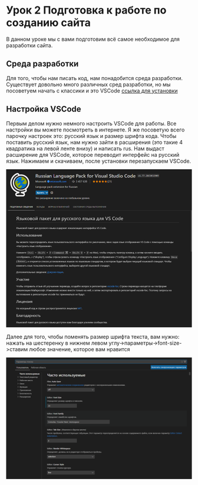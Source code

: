 # Урок 2 Подготовка к работе по созданию сайта

В данном уроке мы с вами подготовим всё самое необходимое для разработки сайта.

## Среда разработки

Для того, чтобы нам писать код, нам понадобится среда разработки. Существует довольно много различных сред разработки, но мы посоветуем начать с классики и это VSCode [ссылка для установки](https://code.visualstudio.com/download)

## Настройка VSCode

Первым делом нужно немного настроить VSCode для работы. Все настройки вы можете посмотреть в интернете. Я же посоветую всего парочку настроек это: русский язык и размер шрифта кода. Чтобы поставить русский язык, нам нужно зайти в расширения (это такие 4 квадратика на левой ленте внизу) и написать rus. Нам выдаст расширение для VSCode, которое переводит интерфейс на русский язык. Нажимаем и скачиваем, после установки перезапускаем VSCode.

![alt text](./assets/images/learn/lesson-1.2/rus.png)

Далее для того, чтобы поменять размер шрифта текста, вам нужно: нажать на шестеренку в нижнем левом углу->параметры->font-size->ставим любое значение, которое вам нравится

![alt text](./assets/images/learn/lesson-1.2/fzvsc.png)
